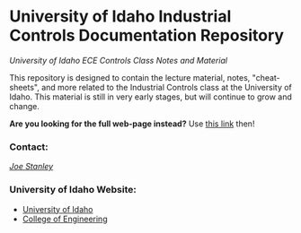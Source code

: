 # University of Idaho Industrial Controls Documentation Repository
*University of Idaho ECE Controls Class Notes and Material*


This repository is designed to contain the lecture material, notes, "cheat-sheets",
and more related to the Industrial Controls class at the University of Idaho. This
material is still in very early stages, but will continue to grow and change.

**Are you looking for the full web-page instead?**
Use [this link](https://engineerjoe440.github.io/UIdaho_WebResources/) then!

### Contact:
[*Joe Stanley*](mailto:joe_stanley@selinc.com)

### University of Idaho Website:
- [University of Idaho](https://www.uidaho.edu/)
- [College of Engineering](https://www.uidaho.edu/engr)
